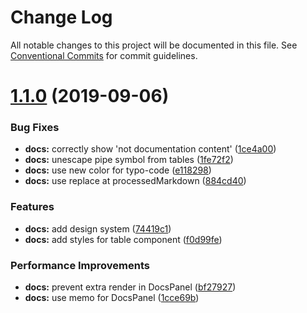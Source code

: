 # Change Log

All notable changes to this project will be documented in this file.
See [Conventional Commits](https://conventionalcommits.org) for commit guidelines.

# [1.1.0](https://github.com/yarastqt/storybook-addons/compare/@storybook-addons/docs@1.0.0...@storybook-addons/docs@1.1.0) (2019-09-06)


### Bug Fixes

* **docs:** correctly show 'not documentation content' ([1ce4a00](https://github.com/yarastqt/storybook-addons/commit/1ce4a00))
* **docs:** unescape pipe symbol from tables ([1fe72f2](https://github.com/yarastqt/storybook-addons/commit/1fe72f2))
* **docs:** use new color for typo-code ([e118298](https://github.com/yarastqt/storybook-addons/commit/e118298))
* **docs:** use replace at processedMarkdown ([884cd40](https://github.com/yarastqt/storybook-addons/commit/884cd40))


### Features

* **docs:** add design system ([74419c1](https://github.com/yarastqt/storybook-addons/commit/74419c1))
* **docs:** add styles for table component ([f0d99fe](https://github.com/yarastqt/storybook-addons/commit/f0d99fe))


### Performance Improvements

* **docs:** prevent extra render in DocsPanel ([bf27927](https://github.com/yarastqt/storybook-addons/commit/bf27927))
* **docs:** use memo for DocsPanel ([1cce69b](https://github.com/yarastqt/storybook-addons/commit/1cce69b))
